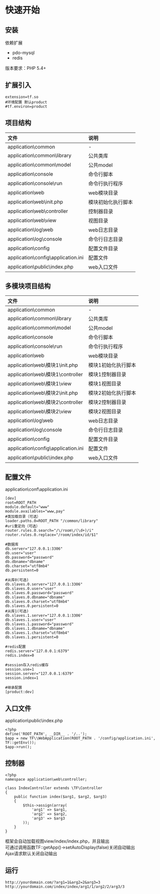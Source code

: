 # 快速开始

## 安装
依赖扩展
* pdo-mysql
* redis

版本要求：PHP 5.4+

## 扩展引入
    extension=tf.so
    #环境配置 默认product
    #tf.environ=product

## 项目结构
|  文件    | 说明     |
| :------------- | :------------- |
| application\\common       | - |
| application\\common\\library | 公共类库 |
| application\\common\\model | 公共model |
| application\\console | 命令行脚本 |
| application\\console\\run | 命令行执行程序 |
| application\\web | web模块目录 |
| application\\web\\init.php | 模块初始化执行脚本 |
| application\\web\\controller | 控制器目录 |
| application\\web\\view | 视图目录 |
| application\\log\\web | web日志目录 |
| application\\log\\console | 命令行日志目录 |
| application\\config | 配置文件目录 |
| application\\config\\application.ini | 配置文件 |
| application\\public\\index.php | web入口文件 |


## 多模块项目结构
|  文件    | 说明     |
| :------------- | :------------- |
| application\\common       | - |
| application\\common\\library | 公共类库 |
| application\\common\\model | 公共model |
| application\\console | 命令行脚本 |
| application\\console\\run | 命令行执行程序 |
| application\\web | web模块目录 |
| application\\web\\模块1\\init.php | 模块1初始化执行脚本 |
| application\\web\\模块1\\controller | 模块1控制器目录 |
| application\\web\\模块1\\view | 模块1视图目录 |
| application\\web\\模块2\\init.php | 模块2初始化执行脚本 |
| application\\web\\模块2\\controller | 模块2控制器目录 |
| application\\web\\模块2\\view | 模块2视图目录 |
| application\\log\\web | web日志目录 |
| application\\log\\console | 命令行日志目录 |
| application\\config | 配置文件目录 |
| application\\config\\application.ini | 配置文件 |
| application\\public\\index.php | web入口文件 |

## 配置文件
application\\conf\\application.ini

    [dev]
    root=ROOT_PATH
    module.default="www"
    module.availables="www,pay"
    #类加载目录（可选）
    loader.paths.0=ROOT_PATH "/common/library"
    #uri重定向（可选）
    router.rules.0.search="/\/room\/(\d+)/i"
    router.rules.0.replace="/room/index/id/$1"

    #数据库
    db.server="127.0.0.1:3306"
    db.user="user"
    db.password="password"
    db.dbname="dbname"
    db.charset="utf8mb4"
    db.persistent=0

    #从库0(可选)
    db.slaves.0.server="127.0.0.1:3306"
    db.slaves.0.user="user"
    db.slaves.0.password="password"
    db.slaves.0.dbname="dbname"
    db.slaves.0.charset="utf8mb4"
    db.slaves.0.persistent=0
    #从库1(可选)
    db.slaves.1.server="127.0.0.1:3306"
    db.slaves.1.user="user"
    db.slaves.1.password="password"
    db.slaves.1.dbname="dbname"
    db.slaves.1.charset="utf8mb4"
    db.slaves.1.persistent=0

    #redis配置
    redis.server="127.0.0.1:6379"
    redis.index=0

    #session存入redis缓存
    session.use=1
    session.server="127.0.0.1:6379"
    session.index=1

    #继承配置
    [product:dev]

## 入口文件
application\\public\\index.php

    <?php
    define('ROOT_PATH', __DIR__ . '/..');
    $app = new TF\\WebApplication(ROOT_PATH . '/config/application.ini', TF::getEnv());
    $app->run();


## 控制器
    <?php
    namespace application\web\controller;
    
    class IndexController extends \TF\Controller
    {
        public function index($arg1, $arg2, $arg3)
        {
            $this->assign(array(
                'arg1' => $arg1,
                'arg2' => $arg2,
                'arg3' => $arg3
            ));
        }
    }
框架会自动加载视图view/index/index.php，并且输出<br/>
可通过调用函数TF::getApp()->setAutoDisplay(false)关闭自动输出<br/>
Ajax请求默认关闭自动输出

## 运行
    http://yourdomain.com/?arg1=1&arg2=2&arg3=3
    http://yourdomain.com/index/index/arg1/1/arg2/2/arg3/3
